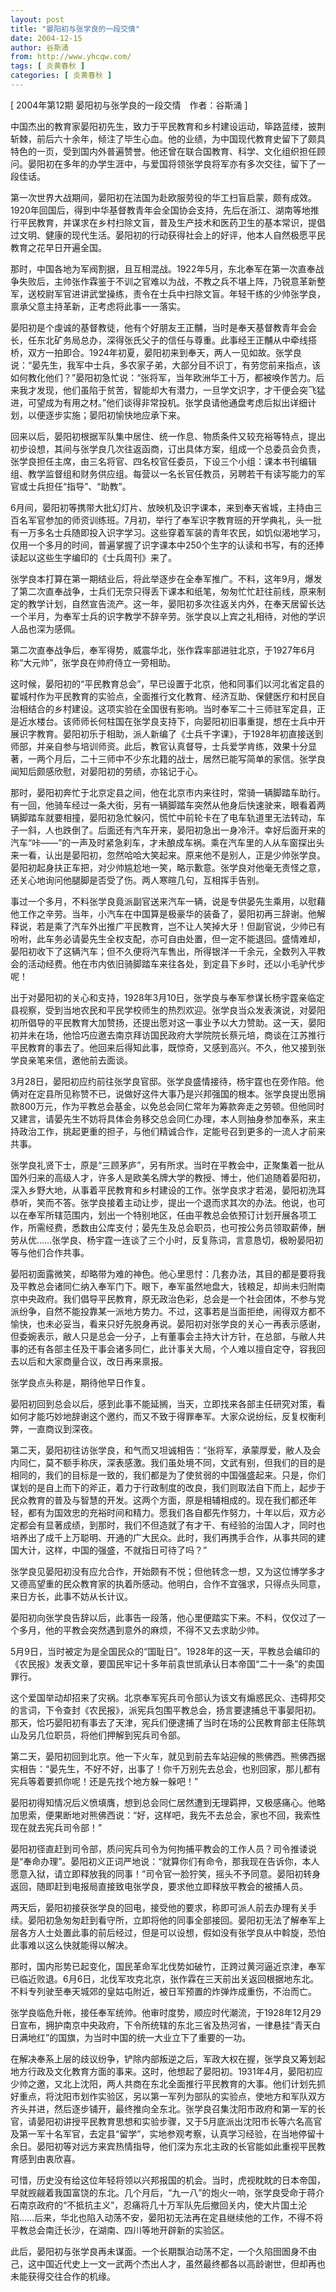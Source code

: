 ```yaml
---
layout: post
title: "晏阳初与张学良的一段交情"
date: 2004-12-15
author: 谷斯涌
from: http://www.yhcqw.com/
tags: [ 炎黄春秋 ]
categories: [ 炎黄春秋 ]
---
```



[ 2004年第12期 晏阳初与张学良的一段交情　作者：谷斯涌 ]


中国杰出的教育家晏阳初先生，致力于平民教育和乡村建设运动，筚路蓝缕，披荆斩棘，前后六十余年，倾注了毕生心血。他的业绩，为中国现代教育史留下了颇具特色的一页，受到国内外普遍赞誉。他还曾在联合国教育、科学、文化组织担任顾问。晏阳初在多年的办学生涯中，与爱国将领张学良将军亦有多次交往，留下了一段佳话。


第一次世界大战期间，晏阳初在法国为赴欧服劳役的华工扫盲启蒙，颇有成效。1920年回国后，得到中华基督教青年会全国协会支持，先后在浙江、湖南等地推行平民教育，并谋求在乡村扫除文盲，普及生产技术和医药卫生的基本常识，提倡过文明、健康的现代生活。晏阳初的行动获得社会上的好评，他本人自然极愿平民教育之花早日开遍全国。


那时，中国各地为军阀割据，且互相混战。1922年5月，东北奉军在第一次直奉战争失败后，主帅张作霖鉴于不训之官难以为战，不教之兵不堪上阵，乃锐意革新整军，送校尉军官进讲武堂操练，责令在士兵中扫除文盲。年轻干练的少帅张学良，禀承父意主持革新，正考虑将此事一一落实。


晏阳初是个虔诚的基督教徒，他有个好朋友王正黼，当时是奉天基督教青年会会长，任东北矿务局总办，深得张氏父子的信任与尊重。此事经王正黼从中牵线搭桥，双方一拍即合。1924年初夏，晏阳初来到奉天，两人一见如故。张学良说：“晏先生，我军中士兵，多农家子弟，大部分目不识丁，有劳您前来指点，该如何教化他们？”晏阳初急忙说：“张将军，当年欧洲华工十万，都被唤作苦力。后来我才发现，他们虽陷于贫苦，智能却大有潜力，一旦学文识字，才干便会突飞猛进，可望成为有用之材。”他们谈得非常投机。张学良请他通盘考虑后拟出详细计划，以便逐步实施；晏阳初愉快地应承下来。


回来以后，晏阳初根据军队集中居住、统一作息、物质条件又较充裕等特点，提出初步设想，其间与张学良几次往返函商，订出具体方案，组成一个总委员会负责，张学良担任主席，由三名将官、四名校官任委员，下设三个小组：课本书刊编辑组、教学监督组和财务供应组。每营以一名长官任教员，另聘若干有读写能力的军官或士兵担任“指导”、“助教”。


6月间，晏阳初等携带大批幻灯片、放映机及识字课本，来到奉天省城，主持由三百名军官参加的师资训练班。7月初，举行了奉军识字教育班的开学典礼，头一批有一万多名士兵随即投入识字学习。这些穿着军装的青年农民，如饥似渴地学习，仅用一个多月的时间，普遍掌握了识字课本中250个生字的认读和书写，有的还捧读起以这些生字编印的《士兵周刊》来了。


张学良本打算在第一期结业后，将此举逐步在全奉军推广。不料，这年9月，爆发了第二次直奉战争，士兵们无奈只得丢下课本和纸笔，匆匆忙忙赶往前线，原来制定的教学计划，自然宣告流产。这一年，晏阳初多次往返关内外，在奉天居留长达一个半月，为奉军士兵的识字教学不辞辛劳。张学良以上宾之礼相待，对他的学识人品也深为感佩。

第二次直奉战争后，奉军得势，威震华北，张作霖率部进驻北京，于1927年6月称“大元帅”，张学良在帅府侍立一旁相助。


这时候，晏阳初的“平民教育总会”，早已设置于北京，他和同事们以河北省定县的翟城村作为平民教育的实验点，全面推行文化教育、经济互助、保健医疗和村民自治相结合的乡村建设。这项实验在全国很有影响。当时奉军二十三师驻军定县，正是近水楼台。该师师长何柱国在张学良支持下，向晏阳初旧事重提，想在士兵中开展识字教育。晏阳初乐于相助，派人新编了《士兵千字课》，于1928年初直接送到师部，并亲自参与培训师资。此后，教官认真督导，士兵爱学肯练，效果十分显著，一两个月后，二十三师中不少东北籍的战士，居然已能写简单的家信。张学良闻知后颇感欣慰，对晏阳初的劳绩，亦铭记于心。


那时，晏阳初奔忙于北京定县之间，他在北京市内来往时，常骑一辆脚踏车助行。有一回，他骑车经过一条大街，另有一辆脚踏车突然从他身后快速驶来，眼看着两辆脚踏车就要相撞，晏阳初急忙躲闪，慌忙中前轮卡在了电车轨道里无法转动，车子一斜，人也跌倒了。后面还有汽车开来，晏阳初急出一身冷汗。幸好后面开来的汽车“咔——”的一声及时紧急刹车，才未酿成车祸。乘在汽车里的人从车窗探出头来一看，认出是晏阳初，忽然哈哈大笑起来。原来他不是别人，正是少帅张学良。晏阳初起身扶正车把，对少帅尴尬地一笑，略示歉意。张学良对他毫无责怪之意，还关心地询问他腿脚是否受了伤。两人寒暄几句，互相挥手告别。


事过一个多月，不料张学良竟派副官送来汽车一辆，说是专供晏先生乘用，以慰藉他工作之辛劳。当年，小汽车在中国算是极豪华的装备了，晏阳初再三辞谢。他解释说，若是乘了汽车外出推广平民教育，岂不让人笑掉大牙！但副官说，少帅已有吩咐，此车务必请晏先生全权支配，亦可自由处置，但一定不能退回。盛情难却，晏阳初收下了这辆汽车；但不久便将汽车售出，所得银洋一千余元，全数列入平教会的活动经费。他在市内依旧骑脚踏车来往各处，到定县下乡时，还以小毛驴代步呢！


出于对晏阳初的关心和支持，1928年3月10日，张学良与奉军参谋长杨宇霆亲临定县视察，受到当地农民和平民学校师生的热烈欢迎。张学良当众发表演说，对晏阳初所倡导的平民教育大加赞扬，还提出愿对这一事业予以大力赞助。这一天，晏阳初并未在场，他恰巧应邀去南京拜访国民政府大学院院长蔡元培，商谈在江苏推行平民教育的事去了。他回来后得知此事，既惊奇，又感到高兴。不久，他又接到张学良亲笔来信，邀他前去面谈。


3月28日，晏阳初应约前往张学良官邸。张学良盛情接待，杨宇霆也在旁作陪。他俩对在定县所见称赞不已，说做好这件大事乃是兴邦强国的根本。张学良提出愿捐款800万元，作为平教总会基金，以免总会同仁常年为筹款奔走之劳顿。但他同时又建言，请晏先生不妨将具体会务移交总会同仁办理，本人则抽身参加奉系，来主持政治工作，挑起更重的担子，与他们精诚合作，定能号召到更多的一流人才前来共事。


张学良礼贤下士，原是“三顾茅庐”，另有所求。当时在平教会中，正聚集着一批从国外归来的高级人才，许多人是欧美名牌大学的教授、博士，他们追随着晏阳初，深入乡野大地，从事着平民教育和乡村建设的工作。张学良求才若渴，晏阳初洗耳恭听，笑而不答。张学良接着主动让步，提出一个退而求其次的办法。他说，也可以在奉军所辖范围内，划出一个特别地区，任由平教总会依预订计划开展各项工作，所需经费，悉数由公库支付；晏先生及总会职员，也可按公务员领取薪俸，酬劳从优……张学良、杨宇霆一连谈了三个小时，反复陈词，言意恳切，极盼晏阳初等与他们合作共事。


晏阳初面露微笑，却略带为难的神色。他心里思忖：几套办法，其目的都是要将我及平教总会诸同仁纳入奉军门下。眼下，奉军虽然地盘大，钱粮足，却尚未归附南京中央政府。我们倡导平民教育，原无政治色彩，总会是一个社会团体，不参与党派纷争，自然不能投靠某一派地方势力。不过，这事若是当面拒绝，闹得双方都不愉快，也未必妥当，看来只好先脱身再说。晏阳初对张学良的关心一再表示感谢，但委婉表示，敝人只是总会一分子，上有董事会主持大计方针，在总部，与敝人共事的还有各部主任及干事会诸多同仁，此计事关大局，个人难以擅自定夺，容我回去以后和大家商量合议，改日再来禀报。

张学良点头称是，期待他早日作复。


晏阳初回到总会以后，感到此事不能延搁，当天，立即找来各部主任研究对策，看如何才能巧妙地辞谢这个邀约，而又不致于得罪奉军。大家众说纷纭，反复权衡利弊，一直商议到深夜。


第二天，晏阳初往访张学良，和气而又坦诚相告：“张将军，承蒙厚爱，敝人及会内同仁，莫不额手称庆，深表感激。我们虽处境不同，文武有别，但我们的目的是相同的，我们的目标是一致的，我们都是为了使贫弱的中国强盛起来。只是，你们谋划的是自上而下的斧正，着力于行政制度的改良，我们则取法自下而上，起步于民众教育的普及与智慧的开发。这两个方面，原是相辅相成的。现在我们都还年轻，都有为国效忠的充裕时间和精力。愿我们各自都先作努力，十年以后，双方必定都会有显著成绩，到那时，我们不但造就了有才干、有经验的治国人才，同时也培养出了成千上万聪明、开通的广大民众。此时，我们再携手合作，从事共同的建国大计，这样，中国的强盛，不就指日可待了吗？”


张学良见晏阳初没有应允合作，开始颇有不悦；但他转念一想，又为这位博学多才又德高望重的民众教育家的执着所感动。他明白，合作不宜强求，只得点头同意，来日方长，此事不妨从长计议。

晏阳初向张学良告辞以后，此事告一段落，他心里便踏实下来。不料，仅仅过了一个多月，他的平教会突然遇到意外的麻烦，不得不又去求助少帅。


5月9日，当时被定为是全国民众的“国耻日”。1928年的这一天，平教总会编印的《农民报》发表文章，要国民牢记十多年前袁世凯承认日本帝国“二十一条”的卖国罪行。


这个爱国举动却招来了灾祸。北京奉军宪兵司令部认为该文有煽惑民众、违碍邦交的言词，下令查封《农民报》，派宪兵包围平教总会，扬言要逮捕总干事晏阳初。那天，恰巧晏阳初有事去了天津，宪兵们便逮捕了当时在场的公民教育部主任陈筑山及另几位职员，将他们押解到宪兵司令部。


第二天，晏阳初回到北京。他一下火车，就见到前去车站迎候的熊佛西。熊佛西据实相告：“晏先生，不好不好，出事了！你千万别先去总会，也别回家，那儿都有宪兵等着要抓你呢！还是先找个地方躲一躲吧！”


晏阳初得知情况后义愤填膺，想到总会同仁居然遭到无理羁押，又极感痛心。他略加思索，便果断地对熊佛西说：“好，这样吧，我先不去总会，家也不回，我索性现在就去宪兵司令部！”


晏阳初径直赶到司令部，质问宪兵司令为何拘捕平教会的工作人员？司令推诿说是“奉命办理”。晏阳初义正词严地说：“就算你们有命令，那我现在告诉你，本人愿意入狱，请立即释放我的同事！”司令官一脸狞笑，摇头不予同意。晏阳初转身返回，随即赶到电报局直接致电张学良，要求他立即释放平教会的被捕人员。


两天后，晏阳初接获张学良的回电，接受他的要求，称即可派人前去办理有关手续。晏阳初急匆匆赶到看守所，立即将他的同事全部接回。晏阳初无法了解奉军上层各方人士处置此事的前后经过，但是可以设想，假如没有张学良从中斡旋，恐怕此事难以这么快就能得以解决。


那时，国内形势已起变化，国民革命军北伐势如破竹，正跨过黄河逼近京津，奉军已临近败退。6月6日，北伐军攻克北京，张作霖在三天前出关返回根据地东北。不料专列驶至奉天城郊的皇姑屯附近，被日军预置的炸弹炸成重伤，不治而亡。


张学良临危升帐，接任奉军统帅。他审时度势，顺应时代潮流，于1928年12月29日宣布，拥护南京中央政府，下令所统辖的东北三省及热河省，一律悬挂“青天白日满地红”的国旗，为当时中国的统一大业立下了重要的一功。


在解决奉系上层的歧议纷争，铲除内部叛逆之后，军政大权在握，张学良又筹划起地方行政及文化教育方面的事来。这时，他想起了晏阳初。1931年4月，晏阳初应少帅之邀，又北上沈阳，两人共商在东北全面推行平民教育的大事。他们计划先抓好重点，将沈阳市划作实验区，另以第一军列为部队的实验点，使地方和军队双方齐头并进，然后逐步铺开，最终推向全东北。张学良召集沈阳市政府和第一军的长官，请晏阳初讲授平民教育思想和实验步骤，又于5月底派出沈阳市长等六名高官及第一军十名军官，去定县“留学”，实地参观考察，认真学习经验，在当地停留十余日。晏阳初等对远方来宾热情指导，他们深为东北主政的长官能如此重视平民教育感到由衷欣喜。


可惜，历史没有给这位年轻将领以兴邦报国的机会。当时，虎视眈眈的日本帝国，早就觊觎着我国富饶的东北。几个月后，“九一八”的炮火一响，张学良受命于蒋介石南京政府的“不抵抗主义”，忍痛将几十万军队先后撤回关内，使大片国土沦陷……后来，华北也陷入动荡不安，晏阳初无法再在定县继续他的工作，不得不将平教总会南迁长沙，在湖南、四川等地开辟新的实验区。


此后，晏阳初与张学良再未谋面。一个长期飘泊动荡不定，一个久陷囹圄身不由己，这中国近代史上一文一武两个杰出人才，虽然最终都各以高龄谢世，但却再也未能获得交往合作的机缘。


